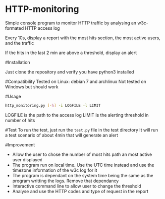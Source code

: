 HTTP-monitoring
===============
Simple console program to monitor HTTP traffic by analysing an w3c-formated HTTP access log

Every 10s, display a report with the most hits section, the most active users, and the traffic

If the hits in the last 2 min are above a threshold, display an alert

#Installation

Just clone the repository and verify you have python3 installed

#Compatibility
Tested on Linux: debian 7 and archlinux
Not tested on Windows but should work 

#Usage
 ```bash
 http_monitoring.py [-h] -i LOGFILE -l LIMIT
 ```
 
 LOGFILE is the path to the access log
 LIMIT is the alerting threshold in number of hits
 
#Test
 To run the test, just run the `test.py` file in the test directory
It will run a test scenario of about 4min that will generate an alert
 
#Improvement
 - Allow the user to chose the number of most hits path an most active user displayed
 - The program run on local time. Use the UTC time instead and use the timezone information of the w3c log for it
 - The program is dependant on the system time being the same as the program writting the logs. Remove that dependancy 
 - Interactive command line to allow user to change the threshold
 - Analyse and use the HTTP codes and type of request in the report
 
